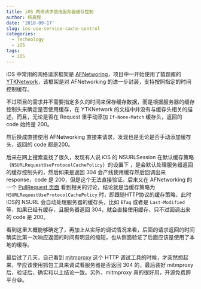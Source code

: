 ```yaml
---
title: iOS 网络请求使用服务器缓存控制
author: 杨嘉程
date: '2018-09-17'
slug: ios-use-service-cache-control
categories:
  - Technology
  - iOS
tags:
  - iOS
---
```


iOS 中常用的网络请求框架是 [AFNetworing](https://github.com/AFNetworking/AFNetworking)，项目中一开始使用了猿题库的 [YTKNetwork](https://github.com/yuantiku/YTKNetwork)，该框架是对 AFNetworking 的进一步封装，支持按照指定的时间控制缓存。

不过项目的需求并不需要指定多久的时间来保存缓存数据，而是根据服务器的缓存控制头来确定是否使用缓存，在 YTKNetwork 的文档中并没有与缓存头相关的描述，而且，无论是否在 Request 里手动添加 `If-None-Match` 缓存头，返回的 code 始终是 200。

然后换成直接使用 AFNetworking 直接来请求，发现也是无论是否手动添加缓存头，返回的 code 都是200。

后来在网上搜索查找了很久，发现有人说 iOS 的 NSURLSession 在默认缓存策略（`NSURLRequestUseProtocolCachePolicy`）的设置下 ，是会默认处理服务器返回的缓存控制头的，然后如果是返回 304 会产线使用缓存然后回调出来 response，code 是 200，但是这个无法直接验证。后来又在 AFNetworking 的一个 [PullRequest 页面](https://github.com/AFNetworking/AFNetworking/pull/928) 看到相关的讨论，结论就是当缓存策略为 `NSURLRequestUseProtocolCachePolicy` 时，即跟随HTTP协议的缓存策略，此时 iOS的 NSURL 会自动处理服务器的缓存头，比如 `ETag` 或者是 `Last-Modified` 等，如果已经有缓存，且服务器返回 304，就会直接使用缓存，只不过回调出来的 code 是 200。

看到这里大概能够确定了，再加上从实际的调试情况来看，后面的请求返回的时间确实比第一次响应返回的时间有明显的缩短，也从侧面验证了后面应该是使用了本地的缓存。

最后过了几天，自己看到 [mitmproxy](https://mitmproxy.org/) 这个 HTTP 调试工具的时候，才突然想起来，早应该使用抓包工具来调试看服务器是否返回 304 的，最后装好 mitmproxy 后，验证后，确实和以上结论一致。另外，mitmproxy 真的很好用，开源免费跨平台:smile:。
